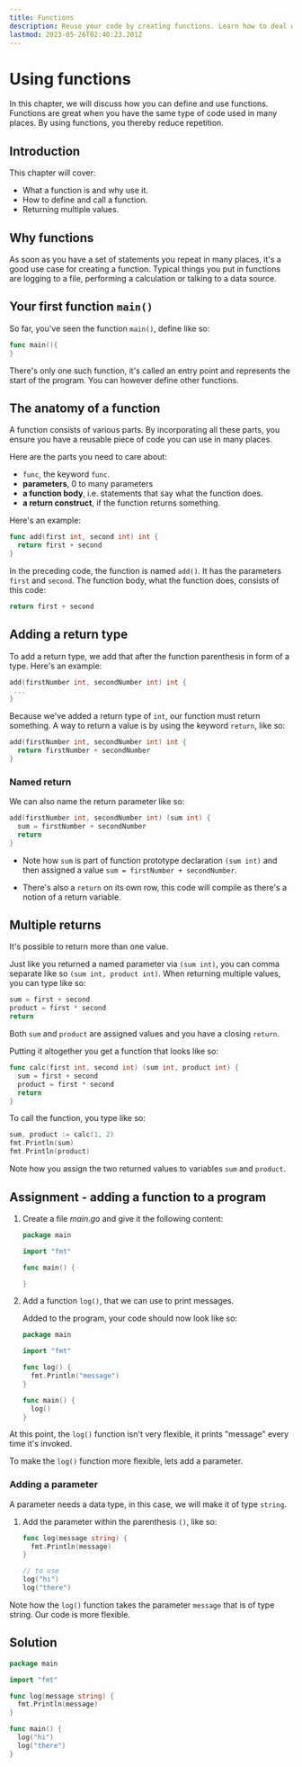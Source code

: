 ```yaml
---
title: Functions
description: Reuse your code by creating functions. Learn how to deal with parameters and how to deal with returns and return types
lastmod: 2023-05-26T02:40:23.201Z
---
```


# Using functions

In this chapter, we will discuss how you can define and use functions. Functions are great when you have the same type of code used in many places. By using functions, you thereby reduce repetition.

## Introduction

This chapter will cover:

- What a function is and why use it.
- How to define and call a function.
- Returning multiple values.

## Why functions

As soon as you have a set of statements you repeat in many places, it's a good use case for creating a function. Typical things you put in functions are logging to a file, performing a calculation or talking to a data source.

## Your first function `main()`

So far, you've seen the function `main()`, define like so:

```go
func main(){
}
```

There's only one such function, it's called an entry point and represents the start of the program. You can however define other functions.

## The anatomy of a function

A function consists of various parts. By incorporating all these parts, you ensure you have a reusable piece of code you can use in many places.

Here are the parts you need to care about:

- `func`, the keyword `func`.
- **parameters**, 0 to many parameters
- **a function body**, i.e. statements that say what the function does.
- **a return construct**, if the function returns something.

Here's an example:

```go
func add(first int, second int) int {
  return first + second
}
```

In the preceding code, the function is named `add()`. It has the parameters `first` and `second`. The function body, what the function does, consists of this code:

```go
return first + second
```

## Adding a return type

To add a return type, we add that after the function parenthesis in form of a type. Here's an example:

```go
add(firstNumber int, secondNumber int) int {
 ...
}
```

Because we've added a return type of `int`, our function must return something. A way to return a value is by using the keyword `return`, like so:

```go
add(firstNumber int, secondNumber int) int {
  return firstNumber + secondNumber
}
```

### Named return

We can also name the return parameter like so:

```go
add(firstNumber int, secondNumber int) (sum int) {
  sum = firstNumber + secondNumber
  return
}
```

- Note how `sum` is part of function prototype declaration `(sum int)` and then assigned a value `sum = firstNumber + secondNumber`.

- There's also a `return` on its own row, this code will compile as there's a notion of a return variable.

## Multiple returns

It's possible to return more than one value.

Just like you returned a named parameter via `(sum int)`, you can comma separate like so `(sum int, product int)`. When returning multiple values, you can type like so:

```go
sum = first + second
product = first * second
return
```

Both `sum` and `product` are assigned values and you have a closing `return`.

Putting it altogether you get a function that looks like so:

```go
func calc(first int, second int) (sum int, product int) {
  sum = first + second
  product = first * second
  return
}
```

To call the function, you type like so:

```go
sum, product := calc(1, 2)
fmt.Println(sum)
fmt.Println(product)
```

Note how you assign the two returned values to variables `sum` and `product`.

## Assignment - adding a function to a program

1. Create a file _main.go_ and give it the following content:

   ```go
   package main

   import "fmt"

   func main() {

   }
   ```

1. Add a function `log()`, that we can use to print messages.

   Added to the program, your code should now look like so:

   ```go
   package main

   import "fmt"

   func log() {
     fmt.Println("message")
   }

   func main() {
     log()
   }
   ```

At this point, the `log()` function isn't very flexible, it prints "message" every time it's invoked.

To make the `log()` function more flexible, lets add a parameter.

### Adding a parameter

A parameter needs a data type, in this case, we will make it of type `string`.

1. Add the parameter within the parenthesis `()`, like so:

   ```go
   func log(message string) {
     fmt.Println(message)
   }

   // to use
   log("hi")
   log("there")
   ```

Note how the `log()` function takes the parameter `message` that is of type string. Our code is more flexible.

## Solution

```go
package main

import "fmt"

func log(message string) {
  fmt.Println(message)
}

func main() {
  log("hi")
  log("there")
}
```
